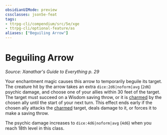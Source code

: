 ```yaml
---
obsidianUIMode: preview
cssclasses: json5e-feat
tags:
- ttrpg-cli/compendium/src/5e/xge
- ttrpg-cli/optional-feature/as
aliases: ["Beguiling Arrow"]
---
```

# Beguiling Arrow
*Source: Xanathar's Guide to Everything p. 29*  

Your enchantment magic causes this arrow to temporarily beguile its target. The creature hit by the arrow takes an extra `dice:2d6|noform|avg` (`2d6`) psychic damage, and choose one of your allies within 30 feet of the target. The target must succeed on a Wisdom saving throw, or it is [charmed](3-Compendium/rules/conditions.md#Charmed) by the chosen ally until the start of your next turn. This effect ends early if the chosen ally attacks the [charmed](3-Compendium/rules/conditions.md#Charmed) target, deals damage to it, or forces it to make a saving throw.

The psychic damage increases to `dice:4d6|noform|avg` (`4d6`) when you reach 18th level in this class.